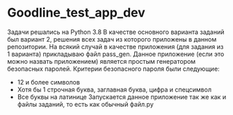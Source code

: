 # Goodline_test_app_dev
Задачи решались на Python 3.8
В качестве основного варианта заданий был вариант 2, решения всех задач из которого приложены в данном репозитории. 
На всякий случай в качестве приложения (для задания из 1 варианта) прикладываю файл pass_gen. Данное приложение (если это можно назвать приложением)
является простым генератором безопасных паролей. Критерии безопасного пароля были следующие:
- 12 и более символов
- Хотя бы 1 строчная буква, заглавная буква, цифра и спецсимвол
- Все буквы на латинице
Запускается данное приложение так же как и файлы заданий, то есть как обычный файл.py
